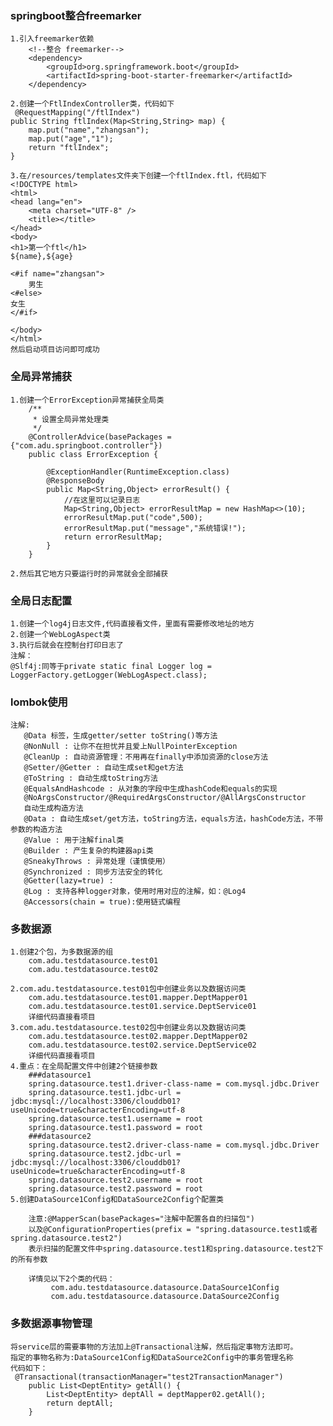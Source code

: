 ### springboot整合freemarker

    1.引入freemarker依赖
        <!--整合 freemarker-->
        <dependency>
            <groupId>org.springframework.boot</groupId>
            <artifactId>spring-boot-starter-freemarker</artifactId>
        </dependency>
        
    2.创建一个FtlIndexController类，代码如下
     @RequestMapping("/ftlIndex")
    public String ftlIndex(Map<String,String> map) {
        map.put("name","zhangsan");
        map.put("age","1");
        return "ftlIndex";
    }
    
    3.在/resources/templates文件夹下创建一个ftlIndex.ftl，代码如下
    <!DOCTYPE html>
    <html>
    <head lang="en">
        <meta charset="UTF-8" />
        <title></title>
    </head>
    <body>
    <h1>第一个ftl</h1>
    ${name},${age}
    
    <#if name="zhangsan">
        男生
    <#else>
    女生
    </#if>
    
    </body>
    </html>
    然后启动项目访问即可成功

### 全局异常捕获

    1.创建一个ErrorException异常捕获全局类
        /**
         * 设置全局异常处理类
         */
        @ControllerAdvice(basePackages = {"com.adu.springboot.controller"})
        public class ErrorException {
        
            @ExceptionHandler(RuntimeException.class)
            @ResponseBody
            public Map<String,Object> errorResult() {
                //在这里可以记录日志
                Map<String,Object> errorResultMap = new HashMap<>(10);
                errorResultMap.put("code",500);
                errorResultMap.put("message","系统错误!");
                return errorResultMap;
            }
        }
        
    2.然后其它地方只要运行时的异常就会全部捕获

### 全局日志配置

    1.创建一个log4j日志文件,代码直接看文件，里面有需要修改地址的地方
    2.创建一个WebLogAspect类
    3.执行后就会在控制台打印日志了
    注解：
    @Slf4j:同等于private static final Logger log = LoggerFactory.getLogger(WebLogAspect.class);
    
### lombok使用

    注解:
       @Data 标签，生成getter/setter toString()等方法 
       @NonNull : 让你不在担忧并且爱上NullPointerException 
       @CleanUp : 自动资源管理：不用再在finally中添加资源的close方法 
       @Setter/@Getter : 自动生成set和get方法 
       @ToString : 自动生成toString方法 
       @EqualsAndHashcode : 从对象的字段中生成hashCode和equals的实现 
       @NoArgsConstructor/@RequiredArgsConstructor/@AllArgsConstructor 
       自动生成构造方法 
       @Data : 自动生成set/get方法，toString方法，equals方法，hashCode方法，不带参数的构造方法 
       @Value : 用于注解final类 
       @Builder : 产生复杂的构建器api类
       @SneakyThrows : 异常处理（谨慎使用） 
       @Synchronized : 同步方法安全的转化 
       @Getter(lazy=true) : 
       @Log : 支持各种logger对象，使用时用对应的注解，如：@Log4
       @Accessors(chain = true):使用链式编程

### 多数据源

    1.创建2个包，为多数据源的组
        com.adu.testdatasource.test01
        com.adu.testdatasource.test02
        
    2.com.adu.testdatasource.test01包中创建业务以及数据访问类
        com.adu.testdatasource.test01.mapper.DeptMapper01
        com.adu.testdatasource.test01.service.DeptService01
        详细代码直接看项目
    3.com.adu.testdatasource.test02包中创建业务以及数据访问类
        com.adu.testdatasource.test02.mapper.DeptMapper02
        com.adu.testdatasource.test02.service.DeptService02
        详细代码直接看项目
    4.重点：在全局配置文件中创建2个链接参数
        ###datasource1
        spring.datasource.test1.driver-class-name = com.mysql.jdbc.Driver
        spring.datasource.test1.jdbc-url = jdbc:mysql://localhost:3306/clouddb01?useUnicode=true&characterEncoding=utf-8
        spring.datasource.test1.username = root
        spring.datasource.test1.password = root
        ###datasource2
        spring.datasource.test2.driver-class-name = com.mysql.jdbc.Driver
        spring.datasource.test2.jdbc-url = jdbc:mysql://localhost:3306/clouddb01?useUnicode=true&characterEncoding=utf-8
        spring.datasource.test2.username = root
        spring.datasource.test2.password = root
    5.创建DataSource1Config和DataSource2Config个配置类
        
        注意:@MapperScan(basePackages="注解中配置各自的扫描包")
        以及@ConfigurationProperties(prefix = "spring.datasource.test1或者spring.datasource.test2")
        表示扫描的配置文件中spring.datasource.test1和spring.datasource.test2下的所有参数
        
        详情见以下2个类的代码：
             com.adu.testdatasource.datasource.DataSource1Config
             com.adu.testdatasource.datasource.DataSource2Config
             
### 多数据源事物管理
    
    将service层的需要事物的方法加上@Transactional注解，然后指定事物方法即可。
    指定的事物名称为:DataSource1Config和DataSource2Config中的事务管理名称
    代码如下：
     @Transactional(transactionManager="test2TransactionManager")
        public List<DeptEntity> getAll() {
            List<DeptEntity> deptAll = deptMapper02.getAll();
            return deptAll;
        }
            
        
